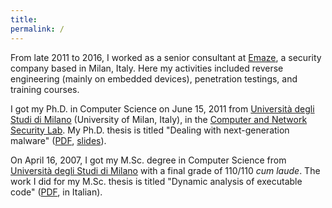 ```yaml
---
title:
permalink: /
---
```


From late 2011 to 2016, I worked as a senior consultant at
[Emaze](http://blog.emaze.net/), a security company based in Milan, Italy. Here
my activities included reverse engineering (mainly on embedded devices),
penetration testings, and training courses.

I got my Ph.D. in Computer Science on June 15, 2011 from
[Università degli Studi di Milano](http://www.unimi.it/) (University of Milan,
Italy), in the
[Computer and Network Security Lab](http://security.di.unimi.it/). My
Ph.D. thesis is titled "Dealing with next-generation malware"
([PDF](/pubs/thesis-phd.pdf), [slides](/pubs/thesis-phd-lecture.pdf)).

On April 16, 2007, I got my M.Sc. degree in Computer Science from
[Università degli Studi di Milano](http://www.unimi.it/) with a final grade of
110/110 _cum laude_. The work I did for my M.Sc. thesis is titled "Dynamic
analysis of executable code" ([PDF](/pubs/thesis-ms.pdf), in Italian).
